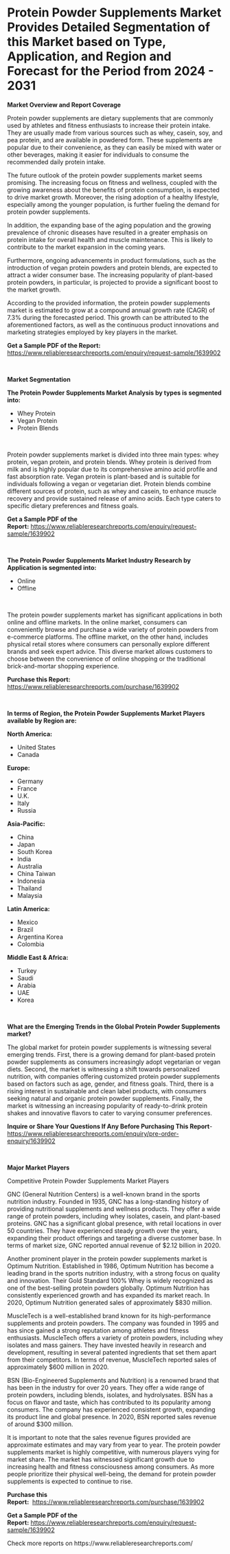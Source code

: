 <p><h1>Protein Powder Supplements Market Provides Detailed Segmentation of this Market based on Type, Application, and Region and Forecast for the Period from 2024 - 2031</h1></p><p><strong>Market Overview and Report Coverage</strong></p>
<p><p>Protein powder supplements are dietary supplements that are commonly used by athletes and fitness enthusiasts to increase their protein intake. They are usually made from various sources such as whey, casein, soy, and pea protein, and are available in powdered form. These supplements are popular due to their convenience, as they can easily be mixed with water or other beverages, making it easier for individuals to consume the recommended daily protein intake.</p><p>The future outlook of the protein powder supplements market seems promising. The increasing focus on fitness and wellness, coupled with the growing awareness about the benefits of protein consumption, is expected to drive market growth. Moreover, the rising adoption of a healthy lifestyle, especially among the younger population, is further fueling the demand for protein powder supplements.</p><p>In addition, the expanding base of the aging population and the growing prevalence of chronic diseases have resulted in a greater emphasis on protein intake for overall health and muscle maintenance. This is likely to contribute to the market expansion in the coming years.</p><p>Furthermore, ongoing advancements in product formulations, such as the introduction of vegan protein powders and protein blends, are expected to attract a wider consumer base. The increasing popularity of plant-based protein powders, in particular, is projected to provide a significant boost to the market growth.</p><p>According to the provided information, the protein powder supplements market is estimated to grow at a compound annual growth rate (CAGR) of 7.3% during the forecasted period. This growth can be attributed to the aforementioned factors, as well as the continuous product innovations and marketing strategies employed by key players in the market.</p></p>
<p><strong>Get a Sample PDF of the Report:</strong> <a href="https://www.reliableresearchreports.com/enquiry/request-sample/1639902">https://www.reliableresearchreports.com/enquiry/request-sample/1639902</a></p>
<p>&nbsp;</p>
<p><strong>Market Segmentation</strong></p>
<p><strong>The Protein Powder Supplements Market Analysis by types is segmented into:</strong></p>
<p><ul><li>Whey Protein</li><li>Vegan Protein</li><li>Protein Blends</li></ul></p>
<p>&nbsp;</p>
<p><p>Protein powder supplements market is divided into three main types: whey protein, vegan protein, and protein blends. Whey protein is derived from milk and is highly popular due to its comprehensive amino acid profile and fast absorption rate. Vegan protein is plant-based and is suitable for individuals following a vegan or vegetarian diet. Protein blends combine different sources of protein, such as whey and casein, to enhance muscle recovery and provide sustained release of amino acids. Each type caters to specific dietary preferences and fitness goals.</p></p>
<p><strong>Get a Sample PDF of the Report:</strong>&nbsp;<a href="https://www.reliableresearchreports.com/enquiry/request-sample/1639902">https://www.reliableresearchreports.com/enquiry/request-sample/1639902</a></p>
<p>&nbsp;</p>
<p><strong>The Protein Powder Supplements Market Industry Research by Application is segmented into:</strong></p>
<p><ul><li>Online</li><li>Offline</li></ul></p>
<p>&nbsp;</p>
<p><p>The protein powder supplements market has significant applications in both online and offline markets. In the online market, consumers can conveniently browse and purchase a wide variety of protein powders from e-commerce platforms. The offline market, on the other hand, includes physical retail stores where consumers can personally explore different brands and seek expert advice. This diverse market allows customers to choose between the convenience of online shopping or the traditional brick-and-mortar shopping experience.</p></p>
<p><strong>Purchase this Report:</strong>&nbsp; <a href="https://www.reliableresearchreports.com/purchase/1639902">https://www.reliableresearchreports.com/purchase/1639902</a></p>
<p>&nbsp;</p>
<p><strong>In terms of Region, the Protein Powder Supplements Market Players available by Region are:</strong></p>
<p>
    <p> <strong> North America: </strong>
        <ul>
            <li>United States</li>
            <li>Canada</li>
        </ul>
        </p> 
    <p> <strong> Europe: </strong>
        <ul>
            <li>Germany</li>
            <li>France</li>
            <li>U.K.</li>
            <li>Italy</li>
            <li>Russia</li>
        </ul>
        </p> 
    <p> <strong> Asia-Pacific: </strong>
        <ul>
            <li>China</li>
            <li>Japan</li>
            <li>South Korea</li>
            <li>India</li>
            <li>Australia</li>
            <li>China Taiwan</li>
            <li>Indonesia</li>
            <li>Thailand</li>
            <li>Malaysia</li>
        </ul>
        </p> 
    <p> <strong> Latin America: </strong>
        <ul>
            <li>Mexico</li>
            <li>Brazil</li>
            <li>Argentina Korea</li>
            <li>Colombia</li>
        </ul>
        </p> 
    <p> <strong> Middle East & Africa: </strong>
        <ul>
            <li>Turkey</li>
            <li>Saudi</li>
            <li>Arabia</li>
            <li>UAE</li>
            <li>Korea</li>
        </ul>
    </p>
    </p>
<p>&nbsp;</p>
<p><strong>What are the Emerging Trends in the Global Protein Powder Supplements market?</strong></p>
<p><p>The global market for protein powder supplements is witnessing several emerging trends. First, there is a growing demand for plant-based protein powder supplements as consumers increasingly adopt vegetarian or vegan diets. Second, the market is witnessing a shift towards personalized nutrition, with companies offering customized protein powder supplements based on factors such as age, gender, and fitness goals. Third, there is a rising interest in sustainable and clean label products, with consumers seeking natural and organic protein powder supplements. Finally, the market is witnessing an increasing popularity of ready-to-drink protein shakes and innovative flavors to cater to varying consumer preferences.</p></p>
<p><strong>Inquire or Share Your Questions If Any Before Purchasing This Report</strong>- <a href="https://www.reliableresearchreports.com/enquiry/pre-order-enquiry/1639902">https://www.reliableresearchreports.com/enquiry/pre-order-enquiry/1639902</a></p>
<p>&nbsp;</p>
<p><strong>Major Market Players</strong></p>
<p><p>Competitive Protein Powder Supplements Market Players</p><p>GNC (General Nutrition Centers) is a well-known brand in the sports nutrition industry. Founded in 1935, GNC has a long-standing history of providing nutritional supplements and wellness products. They offer a wide range of protein powders, including whey isolates, casein, and plant-based proteins. GNC has a significant global presence, with retail locations in over 50 countries. They have experienced steady growth over the years, expanding their product offerings and targeting a diverse customer base. In terms of market size, GNC reported annual revenue of $2.12 billion in 2020.</p><p>Another prominent player in the protein powder supplements market is Optimum Nutrition. Established in 1986, Optimum Nutrition has become a leading brand in the sports nutrition industry, with a strong focus on quality and innovation. Their Gold Standard 100% Whey is widely recognized as one of the best-selling protein powders globally. Optimum Nutrition has consistently experienced growth and has expanded its market reach. In 2020, Optimum Nutrition generated sales of approximately $830 million.</p><p>MuscleTech is a well-established brand known for its high-performance supplements and protein powders. The company was founded in 1995 and has since gained a strong reputation among athletes and fitness enthusiasts. MuscleTech offers a variety of protein powders, including whey isolates and mass gainers. They have invested heavily in research and development, resulting in several patented ingredients that set them apart from their competitors. In terms of revenue, MuscleTech reported sales of approximately $600 million in 2020.</p><p>BSN (Bio-Engineered Supplements and Nutrition) is a renowned brand that has been in the industry for over 20 years. They offer a wide range of protein powders, including blends, isolates, and hydrolysates. BSN has a focus on flavor and taste, which has contributed to its popularity among consumers. The company has experienced consistent growth, expanding its product line and global presence. In 2020, BSN reported sales revenue of around $300 million.</p><p>It is important to note that the sales revenue figures provided are approximate estimates and may vary from year to year. The protein powder supplements market is highly competitive, with numerous players vying for market share. The market has witnessed significant growth due to increasing health and fitness consciousness among consumers. As more people prioritize their physical well-being, the demand for protein powder supplements is expected to continue to rise.</p></p>
<p><strong>Purchase this Report:</strong>&nbsp;&nbsp;<a href="https://www.reliableresearchreports.com/purchase/1639902">https://www.reliableresearchreports.com/purchase/1639902</a></p>
<p></p>
<p><strong>Get a Sample PDF of the Report:</strong>&nbsp;<a href="https://www.reliableresearchreports.com/enquiry/request-sample/1639902">https://www.reliableresearchreports.com/enquiry/request-sample/1639902</a></p>
<p>Check more reports on https://www.reliableresearchreports.com/</p>